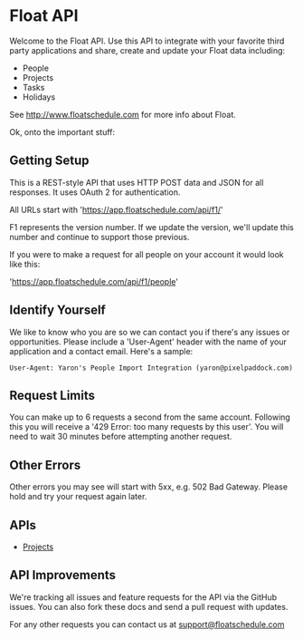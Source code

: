 Float API
=========
Welcome to the Float API. Use this API to integrate with your favorite third party applications and share, create and update your Float data including: 

- People
- Projects 
- Tasks
- Holidays

See http://www.floatschedule.com for more info about Float.

Ok, onto the important stuff:

Getting Setup
-------------

This is a REST-style API that uses HTTP POST data and JSON for all responses. It uses OAuth 2 for authentication.

All URLs start with 'https://app.floatschedule.com/api/f1/'

F1 represents the version number. If we update the version, we'll update this number and continue to support those previous. 

If you were to make a request for all people on your account it would look like this:

'https://app.floatschedule.com/api/f1/people'


Identify Yourself
-----------------

We like to know who you are so we can contact you if there's any issues or opportunities. Please include a 'User-Agent' header with the name of your application and a contact email. Here's a sample:

    User-Agent: Yaron's People Import Integration (yaron@pixelpaddock.com)
    

Request Limits
--------------

You can make up to 6 requests a second from the same account. Following this you will receive a '429 Error: too many requests by this user'. You will need to wait 30 minutes before attempting another request.


Other Errors
------------

Other errors you may see will start with 5xx, e.g. 502 Bad Gateway. Please hold and try your request again later.


APIs
----

* [Projects](https://github.com/floatschedule/api/master/Sections/projects.md)



API Improvements
----------------

We're tracking all issues and feature requests for the API via the GitHub issues. You can also fork these docs and send a pull request with updates.

For any other requests you can contact us at support@floatschedule.com

